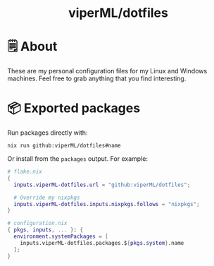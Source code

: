 <h1 align="center">viperML/dotfiles</h1>


# 🗒 About

These are my personal configuration files for my Linux and Windows machines. Feel free to grab anything that you find interesting.



# 📦 Exported packages

Run packages directly with:

```console
nix run github:viperML/dotfiles#name
```

Or install from the `packages` output. For example:

```nix
# flake.nix
{
  inputs.viperML-dotfiles.url = "github:viperML/dotfiles";

  # Override my nixpkgs
  inputs.viperML-dotfiles.inputs.nixpkgs.follows = "nixpkgs";
}

# configuration.nix
{ pkgs, inputs, ... }: {
  environment.systemPackages = [
    inputs.viperML-dotfiles.packages.${pkgs.system}.name
  ];
}
```
